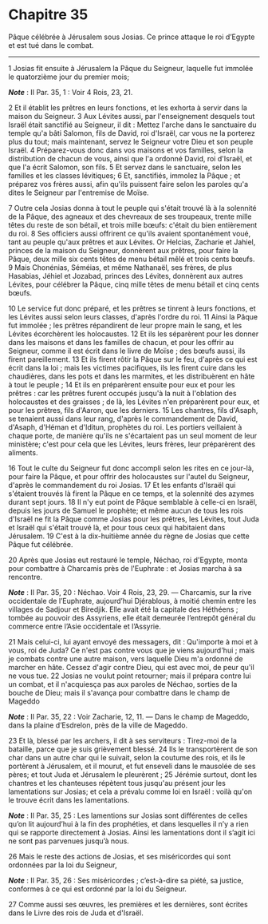 # Chapitre 35

Pâque célébrée à Jérusalem sous Josias.
Ce prince attaque le roi d’Egypte et est tué dans le combat.

***

1 Josias fit ensuite à Jérusalem la Pâque du Seigneur, laquelle fut immolée le quatorzième jour du premier mois;

***Note*** :  II Par. 35, 1 : Voir 4 Rois, 23, 21.

2 Et il établit les prêtres en leurs fonctions, et les exhorta à servir dans la maison du Seigneur. 3 Aux Lévites aussi, par l'enseignement desquels tout Israël était sanctifié au Seigneur, il dit : Mettez l'arche dans le sanctuaire du temple qu'a bâti Salomon, fils de David, roi d'Israël, car vous ne la porterez plus du tout; mais maintenant, servez le Seigneur votre Dieu et son peuple Israël. 4 Préparez-vous donc dans vos maisons et vos familles, selon la distribution de chacun de vous, ainsi que l'a ordonné David, roi d'Israël, et que l'a écrit Salomon, son fils. 5 Et servez dans le sanctuaire, selon les familles et les classes lévitiques; 6 Et, sanctifiés, immolez la Pâque ; et préparez vos frères aussi, afin qu'ils puissent faire selon les paroles qu'a dites le Seigneur par l'entremise de Moïse.


7 Outre cela Josias donna à tout le peuple qui s'était trouvé là à la solennité de la Pâque, des agneaux et des chevreaux de ses troupeaux, trente mille têtes du reste de son bétail, et trois mille bœufs: c'était du bien entièrement du roi. 8 Ses officiers aussi offrirent ce qu'ils avaient spontanément voué, tant au peuple qu'aux prêtres et aux Lévites. Or Helcias, Zacharie et Jahiel, princes de la maison du Seigneur, donnèrent aux prêtres, pour faire la Pâque, deux mille six cents têtes de menu bétail mêlé et trois cents bœufs. 9 Mais Chonénias, Séméias, et même Nathanaël, ses frères, de plus Hasabias, Jéhiel et Jozabad, princes des Lévites, donnèrent aux autres Lévites, pour célébrer la Pâque, cinq mille têtes de menu bétail et cinq cents bœufs.


10 Le service fut donc préparé, et les prêtres se tinrent à leurs fonctions, et les Lévites aussi selon leurs classes, d'après l'ordre du roi. 11 Ainsi la Pâque fut immolée ; les prêtres répandirent de leur propre main le sang, et les Lévites écorchèrent les holocaustes. 12 Et ils les séparèrent pour les donner dans les maisons et dans les familles de chacun, et pour les offrir au Seigneur, comme il est écrit dans le livre de Moïse ; des bœufs aussi, ils firent pareillement. 13 Et ils firent rôtir la Pâque sur le feu, d'après ce qui est écrit dans la loi ; mais les victimes pacifiques, ils les firent cuire dans les chaudières, dans les pots et dans les marmites, et les distribuèrent en hâte à tout le peuple ; 14 Et ils en préparèrent ensuite pour eux et pour les prêtres : car les prêtres furent occupés jusqu'à la nuit à l'oblation des holocaustes et des graisses ; de là, les Lévites n'en préparèrent pour eux, et pour les prêtres, fils d'Aaron, que les derniers. 15 Les chantres, fils d'Asaph, se tenaient aussi
dans leur rang, d'après le commandement de David, d'Asaph, d'Héman et d'Iditun, prophètes du roi. Les portiers veillaient à chaque porte, de manière qu'ils ne s'écartaient pas un seul moment de leur ministère; c'est pour cela que les Lévites, leurs frères, leur préparèrent des aliments.


16 Tout le culte du Seigneur fut donc accompli selon les rites en ce jour-là, pour faire la Pâque, et pour offrir des holocaustes sur l'autel du Seigneur, d'après le commandement du roi Josias. 17 Et les enfants d'Israël qui s'étaient trouvés là firent la Pâque en ce temps, et la solennité des azymes durant sept jours. 18 Il n'y eut point de Pâque semblable à celle-ci en Israël, depuis les jours de Samuel le prophète; et même aucun de tous les rois d'Israël ne fit la Pâque comme Josias pour les prêtres, les Lévites, tout Juda et Israël qui s'était trouvé là, et pour tous ceux qui habitaient dans Jérusalem. 19 C'est à la dix-huitième année du règne de Josias que cette Pâque fut célébrée.


20 Après que Josias eut restauré le temple, Néchao, roi d'Egypte, monta pour combattre à Charcamis près de l'Euphrate : et Josias marcha à sa rencontre.

***Note*** :  II Par. 35, 20 : Néchao. Voir 4 Rois, 23, 29. ― Charcamis, sur la rive occidentale de l’Euphrate, aujourd’hui Djérablous, à moitié chemin entre les villages de Sadjour et Biredjik. Elle avait été la capitale des Héthéens ; tombée au pouvoir des Assyriens, elle était demeurée l’entrepôt général du commerce entre l’Asie occidentale et l’Assyrie.

21 Mais celui-ci, lui ayant envoyé des messagers, dit : Qu'importe à moi et à vous, roi de Juda? Ce n'est pas contre vous que je viens aujourd'hui ; mais je combats contre une autre maison, vers laquelle Dieu m'a ordonné de marcher en hâte. Cessez d'agir contre Dieu, qui est avec moi, de peur qu'il ne vous tue. 22 Josias ne voulut point retourner; mais il prépara contre lui un combat, et il n'acquiesça pas aux paroles de Néchao, sorties de la bouche de Dieu; mais il s'avança pour combattre dans le champ de Mageddo

***Note*** :  II Par. 35, 22 : Voir Zacharie, 12, 11. ― Dans le champ de Mageddo, dans la plaine d’Esdrelon, près de la ville de Mageddo.

23 Et là, blessé par les archers, il dit à ses serviteurs : Tirez-moi de la bataille, parce que je suis grièvement blessé. 24 Ils le transportèrent de son char dans un autre char qui le suivait, selon la coutume des rois, et ils le portèrent à Jérusalem, et il mourut, et fut enseveli dans le mausolée de ses pères; et tout Juda et Jérusalem le pleurèrent ; 25 Jérémie surtout, dont les chantres et les chanteuses répètent tous jusqu'au présent jour les lamentations sur Josias; et cela a prévalu comme loi en Israël : voilà qu'on le trouve écrit dans les lamentations.

***Note*** :  II Par. 35, 25 : Les lamentions sur Josias sont différentes de celles qu’on lit aujourd’hui à la fin des prophéties, et dans lesquelles il n’y a rien qui se rapporte directement à Josias. Ainsi les lamentations dont il s’agit ici ne sont pas parvenues jusqu’à nous.


26 Mais le reste des actions de Josias, et ses miséricordes qui sont ordonnées par la loi du Seigneur,

***Note*** :  II Par. 35, 26 : Ses miséricordes ; c’est-à-dire sa piété, sa justice, conformes à ce qui est ordonné par la loi du Seigneur.

27 Comme aussi ses œuvres, les premières et les dernières, sont écrites dans le Livre des rois de Juda et d'Israël.

